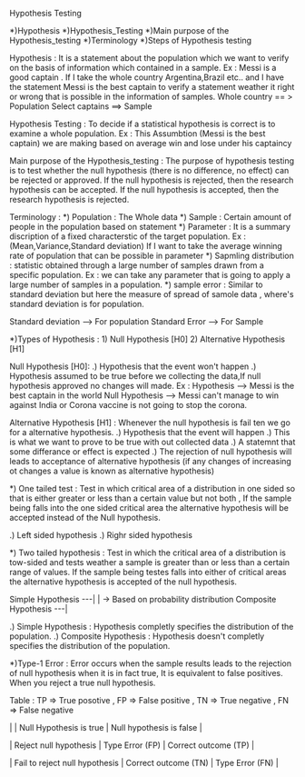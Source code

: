 Hypothesis Testing

*)Hypothesis *)Hypothesis_Testing *)Main purpose of the Hypothesis_testing *)Terminology *)Steps of Hypothesis testing 

Hypothesis :
   It is a statement about the population which we want to verify on the basis of information which contained in a sample. Ex : Messi is a good captain . If I take the whole country Argentina,Brazil etc.. and I have the statement Messi is the best captain to verify a statement weather it right or wrong that is possible in the information of samples.
   Whole country   == > Population
   Select captains ==> Sample
   
 Hypothesis Testing :
   To decide if a statistical hypothesis is correct is to examine a whole population. Ex : This Assumbtion (Messi is the best captain) we are making based on average win and lose under his captaincy
   
Main purpose of the Hypothesis_testing : 
   The purpose of hypothesis testing is to test whether the null hypothesis (there is no difference, no effect) can be rejected or approved. If the null hypothesis is rejected, then the research hypothesis can be accepted. If the null hypothesis is accepted, then the research hypothesis is rejected.
   
Terminology : 
 *) Population : The Whole data
 *) Sample : Certain amount of people in the population based on statement
 *) Parameter : It is a summary discription of a fixed characterstic of the target population. Ex : (Mean,Variance,Standard deviation) If I want to take the average winning rate of population that can be possible in parameter
 *) Sapmling distribution : statistic obtained through a large number of samples drawn from a specific population. Ex : we can take any parameter that is going to apply a large number of samples in a population.
 *) sample error : Similar to standard deviation but here the measure of spread of samole data , where's standard deviation is for population.
   
   Standard deviation --> For population
   Standard Error --> For Sample
   
 *)Types of Hypothesis : 1) Null Hypothesis [H0] 2) Alternative Hypothesis [H1]
  
  Null Hypothesis [H0]:
    .) Hypothesis that the event won't happen
    .) Hypothesis assumed to be true before we collecting the data,If null hypothesis approved no changes will made. 
      Ex : Hypothesis --> Messi is the best captain in the world 
           Null Hypothesis --> Messi can't manage to win against India or Corona vaccine is not going to stop the corona.
         
   Alternative Hypothesis [H1] : Whenever the null hypothesis is fail ten we go for a alternative hypothesis.
     .) Hypothesis that the event will happen 
     .) This is what we want to prove to be true with out collected data
     .) A statemnt that some differance or effect is expected 
     .) The rejection of null hypothesis will leads to acceptance of alternative hypothesis (if any changes of increasing ot changes a value is known as alternative hypothesis)
     
 *) One tailed test : Test in which critical area of a distribution in one sided so that is either greater or less than a certain value but not both , If the sample being falls into the one sided critical area the alternative hypothesis will be accepted instead of the Null hypothesis.
  
  .) Left sided hypothesis .) Righr sided hypothesis
  
 *) Two tailed hypothesis : Test in which the critical area of a distribution is tow-sided and tests weather a sample is greater than or less than a certain range of values. If the sample being testes falls into either of critical areas the alternative hypothesis is accepted of the null hypothesis.
  
  
  Simple Hypothesis    ---|
                          | ->  Based on probability distribution 
  Composite Hypothesis ---|
   
   .) Simple Hypothesis    : Hypothesis completly specifies the distribution of the population.
   .) Composite Hypothesis : Hypothesis doesn't completly specifies the distribution of the population.
     
  *)Type-1 Error : Error occurs when the sample results leads to the rejection of null hypothesis when it is in fact true, It is equivalent to false positives. When you reject a true null hypothesis.
  
 Table :  TP => True posotive , FP => False positive , TN => True negative , FN => False negative
    
   
|                                | Null Hypothesis is true  | Null hypothesis is false  |
                           
| Reject null hypothesis         | Type Error (FP)          | Correct outcome (TP)      |

| Fail to reject null hypothesis | Correct outcome (TN)     | Type Error (FN)           |










   
   
